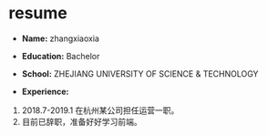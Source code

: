 # resume
+ __Name:__    zhangxiaoxia

+ **Education:**    Bachelor

+ **School:**    ZHEJIANG UNIVERSITY OF SCIENCE & TECHNOLOGY

+ **Experience:**
1. 2018.7-2019.1 在杭州某公司担任运营一职。
2. 目前已辞职，准备好好学习前端。
